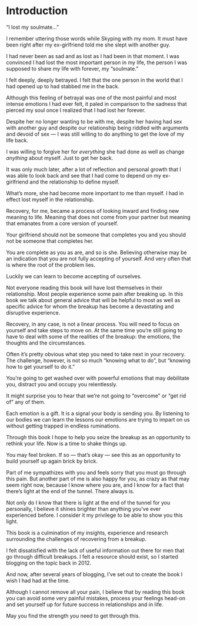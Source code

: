 # Introduction

“I lost my soulmate…”

I remember uttering those words while Skyping with my mom. It must have been right after my ex-girlfriend told me she slept with another guy. 

I had never been as sad and as lost as I had been in that moment. I was convinced I had lost the most important person in my life, the person I was supposed to share my life with forever, my “soulmate.”

I felt deeply, deeply betrayed. I felt that the one person in the world that I had opened up to had stabbed me in the back.

Although this feeling of betrayal was one of the most painful and most intense emotions I had ever felt, it paled in comparison to the sadness that pierced my soul once I realized that I had lost her forever.

Despite her no longer wanting to be with me, despite her having had sex with another guy and despite our relationship being riddled with arguments and devoid of sex — I was still willing to do anything to get the love of my life back.

I was willing to forgive her for *everything* she had done as well as change *anything* about myself. Just to get her back.

It was only much later, after a lot of reflection and personal growth that I was able to look back and see that I had come to depend on my ex-girlfriend and the relationship to define myself.

What’s more, she had become more important to me than myself. I had in effect lost myself in the relationship.

Recovery, for me, became a process of looking inward and finding new meaning to life. Meaning that does not come from your partner but meaning that emanates from a core version of yourself.

Your girlfriend should not be someone that completes you and you should not be someone that completes her.

You are complete as you as are, and so is she. Believing otherwise may be an indication that you are not fully accepting of yourself. And very often that is where the root of the problem lies.

Luckily we can learn to become accepting of ourselves. 

Not everyone reading this book will have lost themselves in their relationship. Most people experience some pain after breaking up. In this book we talk about general advice that will be helpful to most as well as specific advice for whom the breakup has become a devastating and disruptive experience.

Recovery, in any case, is not a linear process. You will need to focus on yourself and take steps to  move on. At the same time you’re still going to have to deal with some of the realities of the breakup: the emotions, the thoughts and the circumstances.

Often it’s pretty obvious what step you need to take next in your recovery. The challenge, however, is not so much “knowing what to do”, but “knowing how to get yourself to do it.”

You’re going to get washed over with powerful emotions that may debilitate you, distract you and occupy you relentlessly. 

It might surprise you to hear that we’re not going to “overcome” or “get rid of” any of them. 

Each emotion is a gift. It is a signal your body is sending you. By listening to our bodies we can learn the lessons our emotions are trying to impart on us without getting trapped in endless ruminations.

Through this book I hope to help you seize the breakup as an opportunity to rethink your life. Now is a time to shake things up.

You may feel broken. If so — that’s okay — see this as an opportunity to build yourself up again brick by brick.

Part of me sympathizes with you and feels sorry that you must go through this pain. But another part of me is also happy for you, as crazy as that may seem right now, because I know where you are, and I know for a fact that there’s light at the end of the tunnel. There always is.

Not only do I know that there is light at the end of the tunnel for you personally, I believe it shines brighter than anything you’ve ever experienced before. I consider it my privilege to be able to show you this light.
 
This book is a culmination of my insights, experience and research surrounding the challenges of recovering from a breakup. 

I felt dissatisfied with the lack of useful information out there for men that go through difficult breakups. I felt a resource should exist, so I started blogging on the topic back in 2012.
 
And now, after several years of blogging, I’ve set out to create the book I wish I had had at the time. 

Although I cannot remove all your pain, I believe that by reading this book you can avoid some very painful mistakes, process your feelings head-on and set yourself up for future success in relationships and in life.

May you find the strength you need to get through this.